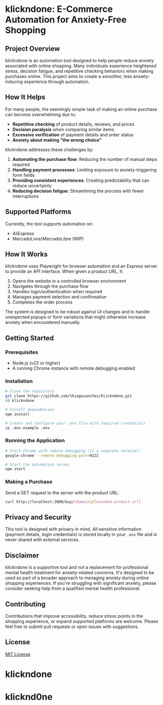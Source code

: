 # klickndone: E-Commerce Automation for Anxiety-Free Shopping

## Project Overview

klickndone is an automation tool designed to help people reduce anxiety associated with online shopping. Many individuals experience heightened stress, decision fatigue, and repetitive checking behaviors when making purchases online. This project aims to create a smoother, less anxiety-inducing experience through automation.

## How It Helps

For many people, the seemingly simple task of making an online purchase can become overwhelming due to:

- **Repetitive checking** of product details, reviews, and prices
- **Decision paralysis** when comparing similar items
- **Excessive verification** of payment details and order status
- **Anxiety about making "the wrong choice"**

klickndone addresses these challenges by:

1. **Automating the purchase flow**: Reducing the number of manual steps required
2. **Handling payment processes**: Limiting exposure to anxiety-triggering form fields
3. **Providing consistent experiences**: Creating predictability that can reduce uncertainty
4. **Reducing decision fatigue**: Streamlining the process with fewer interruptions

## Supported Platforms

Currently, the tool supports automation on:
- AliExpress
- MercadoLivre/MercadoLibre (WIP)

## How It Works

klickndone uses Playwright for browser automation and an Express server to provide an API interface. When given a product URL, it:

1. Opens the website in a controlled browser environment
2. Navigates through the purchase flow
3. Handles login/authentication when required
4. Manages payment selection and confirmation
5. Completes the order process

The system is designed to be robust against UI changes and to handle unexpected popups or form variations that might otherwise increase anxiety when encountered manually.

## Getting Started

### Prerequisites

- Node.js (v22 or higher)
- A running Chrome instance with remote debugging enabled

### Installation

```bash
# Clone the repository
git clone https://github.com/thiagosanches/klickndone.git
cd klickndone

# Install dependencies
npm install

# Create and configure your .env file with required credentials
cp .env.example .env
```

### Running the Application

```bash
# Start Chrome with remote debugging (in a separate terminal)
google-chrome --remote-debugging-port=9222

# Start the automation server
npm start
```

### Making a Purchase

Send a GET request to the server with the product URL:

```bash
curl http://localhost:3000/buy/[domain]/[encoded-product-url]
```

## Privacy and Security

This tool is designed with privacy in mind. All sensitive information (payment details, login credentials) is stored locally in your `.env` file and is never shared with external services.

## Disclaimer

klickndone is a supportive tool and not a replacement for professional mental health treatment for anxiety-related concerns. It's designed to be used as part of a broader approach to managing anxiety during online shopping experiences. If you're struggling with significant anxiety, please consider seeking help from a qualified mental health professional.

## Contributing

Contributions that improve accessibility, reduce stress points in the shopping experience, or expand supported platforms are welcome. Please feel free to submit pull requests or open issues with suggestions.

## License

[MIT License](LICENSE)
# klickndone
# klicknd0ne
